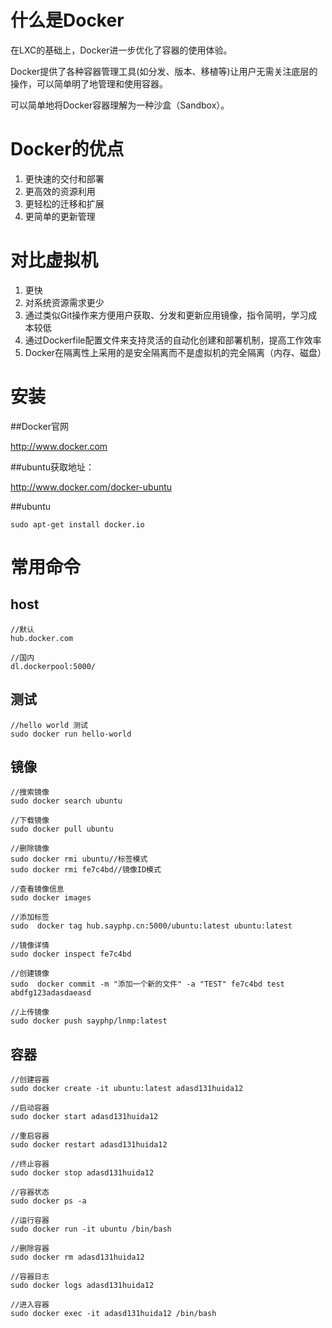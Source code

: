 # 什么是Docker

在LXC的基础上，Docker进一步优化了容器的使用体验。

Docker提供了各种容器管理工具(如分发、版本、移植等)让用户无需关注底层的操作，可以简单明了地管理和使用容器。

可以简单地将Docker容器理解为一种沙盒（Sandbox）。

# Docker的优点

1. 更快速的交付和部署
2. 更高效的资源利用
3. 更轻松的迁移和扩展
4. 更简单的更新管理

# 对比虚拟机

1. 更快
2. 对系统资源需求更少
3. 通过类似Git操作来方便用户获取、分发和更新应用镜像，指令简明，学习成本较低
4. 通过Dockerfile配置文件来支持灵活的自动化创建和部署机制，提高工作效率
5. Docker在隔离性上采用的是安全隔离而不是虚拟机的完全隔离（内存、磁盘）



# 安装

##Docker官网

http://www.docker.com

##ubuntu获取地址：

http://www.docker.com/docker-ubuntu

##ubuntu


    sudo apt-get install docker.io

# 常用命令

## host

```shell
//默认
hub.docker.com

//国内
dl.dockerpool:5000/
```

## 测试

```shell
//hello world 测试
sudo docker run hello-world
```

## 镜像

```shell
//搜索镜像
sudo docker search ubuntu

//下载镜像
sudo docker pull ubuntu

//删除镜像
sudo docker rmi ubuntu//标签模式
sudo docker rmi fe7c4bd//镜像ID模式

//查看镜像信息
sudo docker images

//添加标签
sudo  docker tag hub.sayphp.cn:5000/ubuntu:latest ubuntu:latest

//镜像详情
sudo docker inspect fe7c4bd

//创建镜像
sudo  docker commit -m "添加一个新的文件" -a "TEST" fe7c4bd test abdfg123adasdaeasd

//上传镜像
sudo docker push sayphp/lnmp:latest
```

## 容器

```shell
//创建容器
sudo docker create -it ubuntu:latest adasd131huida12

//启动容器
sudo docker start adasd131huida12

//重启容器
sudo docker restart adasd131huida12

//终止容器
sudo docker stop adasd131huida12

//容器状态
sudo docker ps -a

//运行容器
sudo docker run -it ubuntu /bin/bash

//删除容器
sudo docker rm adasd131huida12

//容器日志
sudo docker logs adasd131huida12

//进入容器
sudo docker exec -it adasd131huida12 /bin/bash
```